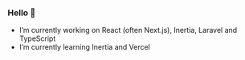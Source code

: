 ### Hello 👋

- I’m currently working on React (often Next.js), Inertia, Laravel and TypeScript
- I’m currently learning Inertia and Vercel
